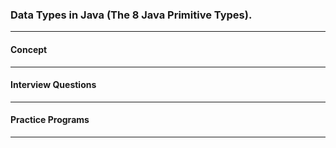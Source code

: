 
### Data Types in Java (The 8 Java Primitive Types). 

---

#### Concept

---

#### Interview Questions

---

#### Practice Programs

---